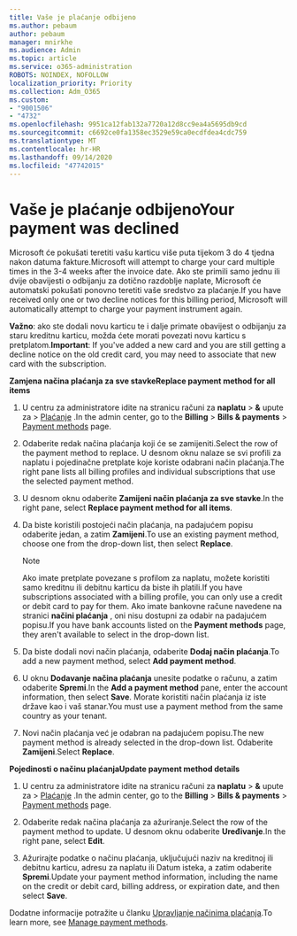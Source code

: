 ```yaml
---
title: Vaše je plaćanje odbijeno
ms.author: pebaum
author: pebaum
manager: mnirkhe
ms.audience: Admin
ms.topic: article
ms.service: o365-administration
ROBOTS: NOINDEX, NOFOLLOW
localization_priority: Priority
ms.collection: Adm_O365
ms.custom:
- "9001506"
- "4732"
ms.openlocfilehash: 9951ca12fab132a7720a12d8cc9ea4a5695db9cd
ms.sourcegitcommit: c6692ce0fa1358ec3529e59ca0ecdfdea4cdc759
ms.translationtype: MT
ms.contentlocale: hr-HR
ms.lasthandoff: 09/14/2020
ms.locfileid: "47742015"
---
```

# <a name="your-payment-was-declined"></a><span data-ttu-id="a5e11-102">Vaše je plaćanje odbijeno</span><span class="sxs-lookup"><span data-stu-id="a5e11-102">Your payment was declined</span></span>

<span data-ttu-id="a5e11-103">Microsoft će pokušati teretiti vašu karticu više puta tijekom 3 do 4 tjedna nakon datuma fakture.</span><span class="sxs-lookup"><span data-stu-id="a5e11-103">Microsoft will attempt to charge your card multiple times in the 3-4 weeks after the invoice date.</span></span>  <span data-ttu-id="a5e11-104">Ako ste primili samo jednu ili dvije obavijesti o odbijanju za dotično razdoblje naplate, Microsoft će automatski pokušati ponovno teretiti vaše sredstvo za plaćanje.</span><span class="sxs-lookup"><span data-stu-id="a5e11-104">If you have received only one or two decline notices for this billing period, Microsoft will automatically attempt to charge your payment instrument again.</span></span>  

<span data-ttu-id="a5e11-105">**Važno**: ako ste dodali novu karticu te i dalje primate obavijest o odbijanju za staru kreditnu karticu, možda ćete morati povezati novu karticu s pretplatom.</span><span class="sxs-lookup"><span data-stu-id="a5e11-105">**Important**: If you've added a new card and you are still getting a decline notice on the old credit card, you may need to associate that new card with the subscription.</span></span>

<span data-ttu-id="a5e11-106">**Zamjena načina plaćanja za sve stavke**</span><span class="sxs-lookup"><span data-stu-id="a5e11-106">**Replace payment method for all items**</span></span>

1. <span data-ttu-id="a5e11-107">U centru za administratore idite na stranicu računi za **naplatu**  >  **&** upute za  >  [Plaćanje](https://go.microsoft.com/fwlink/p/?linkid=2018806) .</span><span class="sxs-lookup"><span data-stu-id="a5e11-107">In the admin center, go to the **Billing** > **Bills & payments** > [Payment methods](https://go.microsoft.com/fwlink/p/?linkid=2018806) page.</span></span>

2. <span data-ttu-id="a5e11-108">Odaberite redak načina plaćanja koji će se zamijeniti.</span><span class="sxs-lookup"><span data-stu-id="a5e11-108">Select the row of the payment method to replace.</span></span> <span data-ttu-id="a5e11-109">U desnom oknu nalaze se svi profili za naplatu i pojedinačne pretplate koje koriste odabrani način plaćanja.</span><span class="sxs-lookup"><span data-stu-id="a5e11-109">The right pane lists all billing profiles and individual subscriptions that use the selected payment method.</span></span>

3. <span data-ttu-id="a5e11-110">U desnom oknu odaberite **Zamijeni način plaćanja za sve stavke**.</span><span class="sxs-lookup"><span data-stu-id="a5e11-110">In the right pane, select **Replace payment method for all items**.</span></span>

4. <span data-ttu-id="a5e11-111">Da biste koristili postojeći način plaćanja, na padajućem popisu odaberite jedan, a zatim **Zamijeni**.</span><span class="sxs-lookup"><span data-stu-id="a5e11-111">To use an existing payment method, choose one from the drop-down list, then select **Replace**.</span></span>

    > [!NOTE]
    > <span data-ttu-id="a5e11-112">Ako imate pretplate povezane s profilom za naplatu, možete koristiti samo kreditnu ili debitnu karticu da biste ih platili.</span><span class="sxs-lookup"><span data-stu-id="a5e11-112">If you have subscriptions associated with a billing profile, you can only use a credit or debit card to pay for them.</span></span> <span data-ttu-id="a5e11-113">Ako imate bankovne račune navedene na stranici **načini plaćanja** , oni nisu dostupni za odabir na padajućem popisu.</span><span class="sxs-lookup"><span data-stu-id="a5e11-113">If you have bank accounts listed on the **Payment methods** page, they aren't available to select in the drop-down list.</span></span>

5. <span data-ttu-id="a5e11-114">Da biste dodali novi način plaćanja, odaberite **Dodaj način plaćanja**.</span><span class="sxs-lookup"><span data-stu-id="a5e11-114">To add a new payment method, select **Add payment method**.</span></span>

6. <span data-ttu-id="a5e11-115">U oknu **Dodavanje načina plaćanja** unesite podatke o računu, a zatim odaberite **Spremi**.</span><span class="sxs-lookup"><span data-stu-id="a5e11-115">In the **Add a payment method** pane, enter the account information, then select **Save**.</span></span> <span data-ttu-id="a5e11-116">Morate koristiti način plaćanja iz iste države kao i vaš stanar.</span><span class="sxs-lookup"><span data-stu-id="a5e11-116">You must use a payment method from the same country as your tenant.</span></span>

7. <span data-ttu-id="a5e11-117">Novi način plaćanja već je odabran na padajućem popisu.</span><span class="sxs-lookup"><span data-stu-id="a5e11-117">The new payment method is already selected in the drop-down list.</span></span> <span data-ttu-id="a5e11-118">Odaberite **Zamijeni**.</span><span class="sxs-lookup"><span data-stu-id="a5e11-118">Select **Replace**.</span></span>

<span data-ttu-id="a5e11-119">**Pojedinosti o načinu plaćanja**</span><span class="sxs-lookup"><span data-stu-id="a5e11-119">**Update payment method details**</span></span>

1. <span data-ttu-id="a5e11-120">U centru za administratore idite na stranicu računi za **naplatu**  >  **&** upute za  >  [Plaćanje](https://go.microsoft.com/fwlink/p/?linkid=2018806) .</span><span class="sxs-lookup"><span data-stu-id="a5e11-120">In the admin center, go to the **Billing** > **Bills & payments** > [Payment methods](https://go.microsoft.com/fwlink/p/?linkid=2018806) page.</span></span>

2. <span data-ttu-id="a5e11-121">Odaberite redak načina plaćanja za ažuriranje.</span><span class="sxs-lookup"><span data-stu-id="a5e11-121">Select the row of the payment method to update.</span></span> <span data-ttu-id="a5e11-122">U desnom oknu odaberite **Uređivanje**.</span><span class="sxs-lookup"><span data-stu-id="a5e11-122">In the right pane, select **Edit**.</span></span>

3. <span data-ttu-id="a5e11-123">Ažurirajte podatke o načinu plaćanja, uključujući naziv na kreditnoj ili debitnu karticu, adresu za naplatu ili Datum isteka, a zatim odaberite **Spremi**.</span><span class="sxs-lookup"><span data-stu-id="a5e11-123">Update your payment method information, including the name on the credit or debit card, billing address, or expiration date, and then select **Save**.</span></span>

<span data-ttu-id="a5e11-124">Dodatne informacije potražite u članku [Upravljanje načinima plaćanja](https://docs.microsoft.com/microsoft-365/commerce/billing-and-payments/manage-payment-methods).</span><span class="sxs-lookup"><span data-stu-id="a5e11-124">To learn more, see [Manage payment methods](https://docs.microsoft.com/microsoft-365/commerce/billing-and-payments/manage-payment-methods).</span></span>
